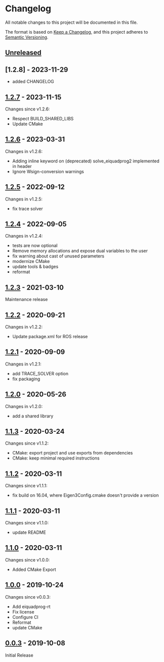 # Changelog

All notable changes to this project will be documented in this file.

The format is based on [Keep a Changelog](https://keepachangelog.com/en/1.0.0/),
and this project adheres to [Semantic Versioning](https://semver.org/spec/v2.0.0.html).

## [Unreleased]

## [1.2.8] - 2023-11-29

- added CHANGELOG

## [1.2.7] - 2023-11-15

Changes since v1.2.6:
- Respect BUILD_SHARED_LIBS
- Update CMake

## [1.2.6] - 2023-03-31

Changes in v1.2.6:
- Adding inline keyword on (deprecated) solve_eiquadprog2 implemented in header
- Ignore Wsign-conversion warnings

## [1.2.5] - 2022-09-12

Changes in v1.2.5:
- fix trace solver


## [1.2.4] - 2022-09-05

Changes in v1.2.4:
- tests are now optional
- Remove memory allocations and expose dual variables to the user
- fix warning about cast of unused parameters
- modernize CMake
- update tools & badges
- reformat


## [1.2.3] - 2021-03-10

Maintenance release

## [1.2.2] - 2020-09-21

Changes in v1.2.2:
- Update package.xml for ROS release

## [1.2.1] - 2020-09-09

Changes in v1.2.1:
- add TRACE_SOLVER option
- fix packaging

## [1.2.0] - 2020-05-26

Changes in v1.2.0:
- add a shared library

## [1.1.3] - 2020-03-24

Changes since v1.1.2:
- CMake: export project and use exports from dependencies
- CMake: keep minimal required instructions

## [1.1.2] - 2020-03-11

Changes since v1.1.1:
- fix build on 16.04, where Eigen3Config.cmake doesn't provide a version

## [1.1.1] - 2020-03-11

Changes since v1.1.0:
- update README

## [1.1.0] - 2020-03-11

Changes since v1.0.0:
- Added CMake Export

## [1.0.0] - 2019-10-24

Changes since v0.0.3:
- Add eiquadprog-rt
- Fix license
- Configure CI
- Reformat
- update CMake

## [0.0.3] - 2019-10-08

Initial Release

[unreleased]: https://github.com/olivierlacan/keep-a-changelog/compare/v1.2.7...HEAD
[1.2.7]: https://github.com/stack-of-tasks/eiquadprog/v1.2.6...v1.2.7
[1.2.6]: https://github.com/stack-of-tasks/eiquadprog/v1.2.5...v1.2.6
[1.2.5]: https://github.com/stack-of-tasks/eiquadprog/v1.2.4...v1.2.5
[1.2.4]: https://github.com/stack-of-tasks/eiquadprog/v1.2.3...v1.2.4
[1.2.3]: https://github.com/stack-of-tasks/eiquadprog/v1.2.2...v1.2.3
[1.2.2]: https://github.com/stack-of-tasks/eiquadprog/v1.2.1...v1.2.2
[1.2.1]: https://github.com/stack-of-tasks/eiquadprog/v1.2.0...v1.2.1
[1.2.0]: https://github.com/stack-of-tasks/eiquadprog/v1.1.3...v1.2.0
[1.1.3]: https://github.com/stack-of-tasks/eiquadprog/v1.1.2...v1.1.3
[1.1.2]: https://github.com/stack-of-tasks/eiquadprog/v1.1.1...v1.1.2
[1.1.1]: https://github.com/stack-of-tasks/eiquadprog/v1.1.0...v1.1.1
[1.1.0]: https://github.com/stack-of-tasks/eiquadprog/v1.0.0...v1.1.0
[1.0.0]: https://github.com/stack-of-tasks/eiquadprog/v0.0.3...v1.0.0
[0.0.3]: https://github.com/olivierlacan/keep-a-changelog/releases/tag/v0.0.3
